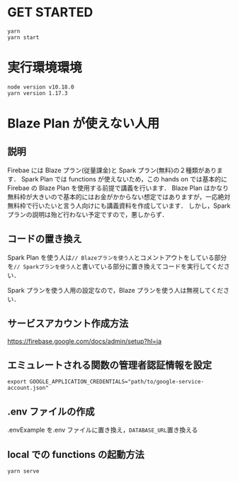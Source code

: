 # GET STARTED

```
yarn
yarn start
```

# 実行環境環境

```
node version v10.18.0
yarn version 1.17.3
```

# Blaze Plan が使えない人用

## 説明

Firebae には Blaze プラン(従量課金)と Spark プラン(無料)の２種類があります．
Spark Plan では functions が使えないため，この hands on では基本的に Firebae の Blaze Plan を使用する前提で講義を行います．
Blaze Plan はかなり無料枠が大きいので基本的にはお金がかからない想定ではありますが，一応絶対無料枠で行いたいと言う人向けにも講義資料を作成しています．
しかし，Spark プランの説明は殆ど行わない予定ですので，悪しからず．

## コードの置き換え

Spark Plan を使う人は`// Blazeプランを使う人`とコメントアウトをしている部分を`// Sparkプランを使う人`と書いている部分に置き換えてコードを実行してください．

Spark プランを使う人用の設定なので，Blaze プランを使う人は無視してください．

## サービスアカウント作成方法

https://firebase.google.com/docs/admin/setup?hl=ja

## エミュレートされる関数の管理者認証情報を設定

```
export GOOGLE_APPLICATION_CREDENTIALS="path/to/google-service-account.json"
```

## .env ファイルの作成

.envExample を.env ファイルに置き換え，`DATABASE_URL`置き換える

## local での functions の起動方法

```
yarn serve
```
